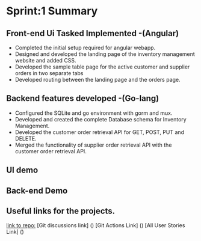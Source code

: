 # Sprint:1 Summary

## Front-end Ui Tasked Implemented -(Angular)
- Completed the initial setup required for angular webapp.
- Designed and developed the landing page of the inventory management website and added CSS.
- Developed the sample table page for the active customer and supplier orders in two separate tabs
- Developed routing between the landing page and the orders page.

## Backend features developed -(Go-lang)
- Configured the SQLite and go environment with gorm and mux.
- Developed and created the complete Database schema for Inventory Management.
- Developed the customer order retrieval API for GET, POST, PUT and DELETE.
- Merged the functionality of supplier order retrieval API with the customer order retrieval API.

## UI demo


## Back-end Demo


## Useful links for the projects.
[link to repo:]()
[Git discussions link] ()
[Git Actions Link] ()
[All User Stories Link] ()


